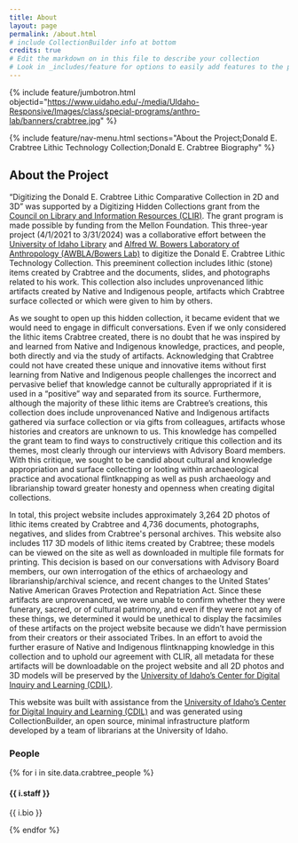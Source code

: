 ```yaml
---
title: About
layout: page
permalink: /about.html
# include CollectionBuilder info at bottom
credits: true
# Edit the markdown on in this file to describe your collection
# Look in _includes/feature for options to easily add features to the page
---
```


{% include feature/jumbotron.html objectid="https://www.uidaho.edu/-/media/UIdaho-Responsive/Images/class/special-programs/anthro-lab/banners/crabtree.jpg" %} 

{% include feature/nav-menu.html sections="About the Project;Donald E. Crabtree Lithic Technology Collection;Donald E. Crabtree Biography" %}

## About the Project

“Digitizing the Donald E. Crabtree Lithic Comparative Collection in 2D and 3D” was supported by a Digitizing Hidden Collections grant from the [Council on Library and Information Resources (CLIR)](https://www.clir.org/). The grant program is made possible by funding from the Mellon Foundation. This three-year project (4/1/2021 to 3/31/2024) was a collaborative effort between the [University of Idaho Library](https://www.lib.uidaho.edu/) and [Alfred W. Bowers Laboratory of Anthropology (AWBLA/Bowers Lab)](https://www.uidaho.edu/class/anthrolab) to digitize the Donald E. Crabtree Lithic Technology Collection. This preeminent collection includes lithic (stone) items created by Crabtree and the documents, slides, and photographs related to his work. This collection also includes unprovenanced lithic artifacts created by Native and Indigenous people, artifacts which Crabtree surface collected or which were given to him by others.

As we sought to open up this hidden collection, it became evident that we would need to engage in difficult conversations. Even if we only considered the lithic items Crabtree created, there is no doubt that he was inspired by and learned from Native and Indigenous knowledge, practices, and people, both directly and via the study of artifacts. Acknowledging that Crabtree could not have created these unique and innovative items without first learning from Native and Indigenous people challenges the incorrect and pervasive belief that knowledge cannot be culturally appropriated if it is used in a “positive” way and separated from its source. Furthermore, although the majority of these lithic items are Crabtree’s creations, this collection does include unprovenanced Native and Indigenous artifacts gathered via surface collection or via gifts from colleagues, artifacts whose histories and creators are unknown to us. This knowledge has compelled the grant team to find ways to constructively critique this collection and its themes, most clearly through our interviews with Advisory Board members. With this critique, we sought to be candid about cultural and knowledge appropriation and surface collecting or looting within archaeological practice and avocational flintknapping as well as push archaeology and librarianship toward greater honesty and openness when creating digital collections.

In total, this project website includes approximately 3,264 2D photos of lithic items created by Crabtree and 4,736 documents, photographs, negatives, and slides from Crabtree's personal archives. This website also includes 117 3D models of lithic items created by Crabtree; these models can be viewed on the site as well as downloaded in multiple file formats for printing. This decision is based on our conversations with Advisory Board members, our own interrogation of the ethics of archaeology and librarianship/archival science, and recent changes to the United States’ Native American Graves Protection and Repatriation Act. Since these artifacts are unprovenanced, we were unable to confirm whether they were funerary, sacred, or of cultural patrimony, and even if they were not any of these things, we determined it would be unethical to display the facsimiles of these artifacts on the project website because we didn’t have permission from their creators or their associated Tribes. In an effort to avoid the further erasure of Native and Indigenous flintknapping knowledge in this collection and to uphold our agreement with CLIR, all metadata for these artifacts will be downloadable on the project website and all 2D photos and 3D models will be preserved by the [University of Idaho’s Center for Digital Inquiry and Learning (CDIL)](https://cdil.lib.uidaho.edu/).

This website was built with assistance from the [University of Idaho’s Center for Digital Inquiry and Learning (CDIL)](https://cdil.lib.uidaho.edu/) and was generated using CollectionBuilder, an open source, minimal infrastructure platform developed by a team of librarians at the University of Idaho.

### People

<div class="row mt-3">
{% for i in site.data.crabtree_people %}
<div class="col-md-6">
    <div class="card mb-3">
        <div class="card-body">
            <h4 class="card-title">{{ i.staff }}</h4>
            <p class="card-text">{{ i.bio }}</p>
        </div>
    </div>
</div>
{% endfor %}
</div>
